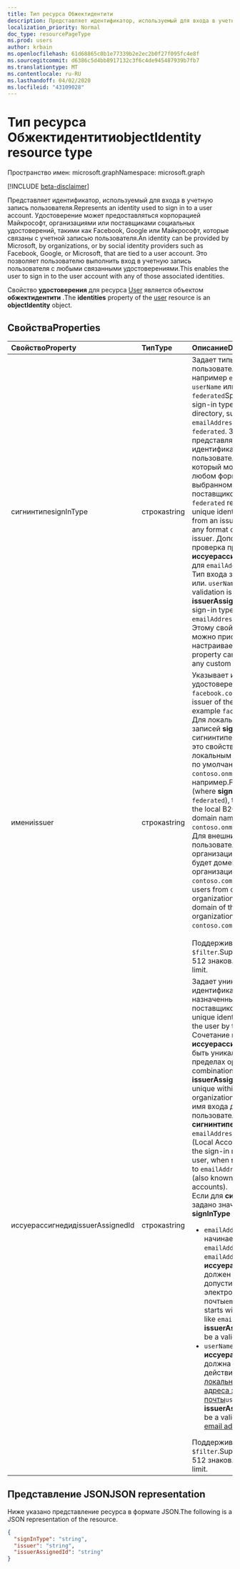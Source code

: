 ```yaml
---
title: Тип ресурса Обжектидентити
description: Представляет идентификатор, используемый для входа в учетную запись пользователя.
localization_priority: Normal
doc_type: resourcePageType
ms.prod: users
author: krbain
ms.openlocfilehash: 61d68865c0b1e77339b2e2ec2b0f27f095fc4e8f
ms.sourcegitcommit: d6386c5d4bb8917132c3f6c4de945487939b7fb7
ms.translationtype: MT
ms.contentlocale: ru-RU
ms.lasthandoff: 04/02/2020
ms.locfileid: "43109028"
---
```

# <a name="objectidentity-resource-type"></a><span data-ttu-id="36225-103">Тип ресурса Обжектидентити</span><span class="sxs-lookup"><span data-stu-id="36225-103">objectIdentity resource type</span></span>

<span data-ttu-id="36225-104">Пространство имен: microsoft.graph</span><span class="sxs-lookup"><span data-stu-id="36225-104">Namespace: microsoft.graph</span></span>

[!INCLUDE [beta-disclaimer](../../includes/beta-disclaimer.md)]

<span data-ttu-id="36225-105">Представляет идентификатор, используемый для входа в учетную запись пользователя.</span><span class="sxs-lookup"><span data-stu-id="36225-105">Represents an identity used to sign in to a user account.</span></span> <span data-ttu-id="36225-106">Удостоверение может предоставляться корпорацией Майкрософт, организациями или поставщиками социальных удостоверений, такими как Facebook, Google или Майкрософт, которые связаны с учетной записью пользователя.</span><span class="sxs-lookup"><span data-stu-id="36225-106">An identity can be provided by Microsoft, by organizations, or by social identity providers such as Facebook, Google, or Microsoft, that are tied to a user account.</span></span> <span data-ttu-id="36225-107">Это позволяет пользователю выполнить вход в учетную запись пользователя с любыми связанными удостоверениями.</span><span class="sxs-lookup"><span data-stu-id="36225-107">This enables the user to sign in to the user account with any of those associated identities.</span></span>

<span data-ttu-id="36225-108">Свойство **удостоверения** для ресурса [User](user.md) является объектом **обжектидентити** .</span><span class="sxs-lookup"><span data-stu-id="36225-108">The **identities** property of the [user](user.md) resource is an **objectIdentity** object.</span></span>

## <a name="properties"></a><span data-ttu-id="36225-109">Свойства</span><span class="sxs-lookup"><span data-stu-id="36225-109">Properties</span></span>

| <span data-ttu-id="36225-110">Свойство</span><span class="sxs-lookup"><span data-stu-id="36225-110">Property</span></span>   | <span data-ttu-id="36225-111">Тип</span><span class="sxs-lookup"><span data-stu-id="36225-111">Type</span></span> |<span data-ttu-id="36225-112">Описание</span><span class="sxs-lookup"><span data-stu-id="36225-112">Description</span></span>|
|:---------------|:--------|:----------|
|<span data-ttu-id="36225-113">сигнинтипе</span><span class="sxs-lookup"><span data-stu-id="36225-113">signInType</span></span>|<span data-ttu-id="36225-114">строка</span><span class="sxs-lookup"><span data-stu-id="36225-114">string</span></span>| <span data-ttu-id="36225-115">Задает типы входа пользователя в каталоге, например `emailAddress`, `userName` или. `federated`</span><span class="sxs-lookup"><span data-stu-id="36225-115">Specifies the user sign-in types in your directory, such as `emailAddress`, `userName` or `federated`.</span></span> <span data-ttu-id="36225-116">Здесь `federated` представляет уникальный идентификатор пользователя у поставщика, который может быть в любом формате, выбранном поставщиком.</span><span class="sxs-lookup"><span data-stu-id="36225-116">Here, `federated` represents a unique identifier for a user from an issuer, that can be in any format chosen by the issuer.</span></span> <span data-ttu-id="36225-117">Дополнительная проверка применяется к **иссуерассигнедид** , если для `emailAddress` параметра Тип входа задано значение или. `userName`</span><span class="sxs-lookup"><span data-stu-id="36225-117">Additional validation is enforced on **issuerAssignedId** when the sign-in type is set to `emailAddress` or `userName`.</span></span> <span data-ttu-id="36225-118">Этому свойству также можно присвоить любую настраиваемую строку.</span><span class="sxs-lookup"><span data-stu-id="36225-118">This property can also be set to any custom string.</span></span>|
|<span data-ttu-id="36225-119">имени</span><span class="sxs-lookup"><span data-stu-id="36225-119">issuer</span></span>|<span data-ttu-id="36225-120">строка</span><span class="sxs-lookup"><span data-stu-id="36225-120">string</span></span>|<span data-ttu-id="36225-121">Указывает издателя удостоверения, например `facebook.com`.</span><span class="sxs-lookup"><span data-stu-id="36225-121">Specifies the issuer of the identity, for example `facebook.com`.</span></span><br><span data-ttu-id="36225-122">Для локальных учетных записей **signInType** (где сигнинтипе `federated`— нет) это свойство является локальным именем домена по умолчанию для клиента `contoso.onmicrosoft.com`B2C, например.</span><span class="sxs-lookup"><span data-stu-id="36225-122">For local accounts (where **signInType** is not `federated`), this property is the local B2C tenant default domain name, for example `contoso.onmicrosoft.com`.</span></span><br><span data-ttu-id="36225-123">Для внешних пользователей из другой организации Azure AD это будет домен федеративной организации, например `contoso.com`.</span><span class="sxs-lookup"><span data-stu-id="36225-123">For external users from other Azure AD organization, this will be the domain of the federated organization, for example `contoso.com`.</span></span><br><br><span data-ttu-id="36225-124">Поддерживает `$filter`.</span><span class="sxs-lookup"><span data-stu-id="36225-124">Supports `$filter`.</span></span> <span data-ttu-id="36225-125">512 знаков.</span><span class="sxs-lookup"><span data-stu-id="36225-125">512 character limit.</span></span>|
|<span data-ttu-id="36225-126">иссуерассигнедид</span><span class="sxs-lookup"><span data-stu-id="36225-126">issuerAssignedId</span></span>|<span data-ttu-id="36225-127">строка</span><span class="sxs-lookup"><span data-stu-id="36225-127">string</span></span>|<span data-ttu-id="36225-128">Задает уникальный идентификатор, назначенный пользователю поставщиком.</span><span class="sxs-lookup"><span data-stu-id="36225-128">Specifies the unique identifier assigned to the user by the issuer.</span></span> <span data-ttu-id="36225-129">Сочетание **издателя** и **иссуерассигнедид** должно быть уникальным в пределах организации.</span><span class="sxs-lookup"><span data-stu-id="36225-129">The combination of **issuer** and **issuerAssignedId** must be unique within the organization.</span></span> <span data-ttu-id="36225-130">Представляет имя входа для пользователя, когда **сигнинтипе** имеет значение `emailAddress` или `userName` (Local Accounts).</span><span class="sxs-lookup"><span data-stu-id="36225-130">Represents the sign-in name for the user, when **signInType** is set to `emailAddress` or `userName` (also known as local accounts).</span></span><br><span data-ttu-id="36225-131">Если для **сигнинтипе** задано значение:</span><span class="sxs-lookup"><span data-stu-id="36225-131">When **signInType** is set to:</span></span> <ul><li><span data-ttu-id="36225-132">`emailAddress`(или начинается с `emailAddress` Like `emailAddress1`) **иссуерассигнедид** должен быть допустимым адресом электронной почты</span><span class="sxs-lookup"><span data-stu-id="36225-132">`emailAddress`, (or starts with `emailAddress` like `emailAddress1`) **issuerAssignedId** must be a valid email address</span></span></li><li><span data-ttu-id="36225-133">`userName`, **иссуерассигнедид** должна быть действительной [локальной частью адреса электронной почты](https://tools.ietf.org/html/rfc3696#section-3)</span><span class="sxs-lookup"><span data-stu-id="36225-133">`userName`, **issuerAssignedId** must be a valid [local part of an email address](https://tools.ietf.org/html/rfc3696#section-3)</span></span></li></ul><span data-ttu-id="36225-134">Поддерживает `$filter`.</span><span class="sxs-lookup"><span data-stu-id="36225-134">Supports `$filter`.</span></span> <span data-ttu-id="36225-135">512 знаков.</span><span class="sxs-lookup"><span data-stu-id="36225-135">512 character limit.</span></span>|

## <a name="json-representation"></a><span data-ttu-id="36225-136">Представление JSON</span><span class="sxs-lookup"><span data-stu-id="36225-136">JSON representation</span></span>

<span data-ttu-id="36225-137">Ниже указано представление ресурса в формате JSON.</span><span class="sxs-lookup"><span data-stu-id="36225-137">The following is a JSON representation of the resource.</span></span>

<!-- {
  "blockType": "resource",
  "optionalProperties": [

  ],
  "@odata.type": "microsoft.graph.objectIdentity"
}-->

```json
{
  "signInType": "string",
  "issuer": "string",
  "issuerAssignedId": "string"
}
```

<!-- uuid: 8fcb5dbc-d5aa-4681-8e31-b001d5168d79
2015-10-25 14:57:30 UTC -->
<!--
{
  "type": "#page.annotation",
  "description": "objectIdentity resource",
  "keywords": "",
  "section": "documentation",
  "tocPath": "",
  "suppressions": []
}
-->
